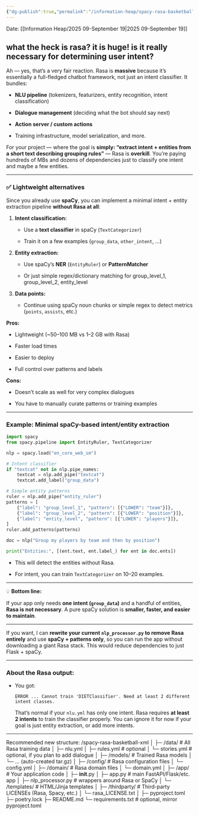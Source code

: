 ```yaml
---
{"dg-publish":true,"permalink":"/information-heap/spacy-rasa-basketball-xml/","noteIcon":"","created":"2025-09-19T16:05:34.531-05:00"}
---
```


Date: [[Information Heap/2025 09-September 19\|2025 09-September 19]]

what the heck is rasa? it is huge! is it really necessary for determining user intent?
---

Ah — yes, that’s a very fair reaction. Rasa is **massive** because it’s essentially a full-fledged chatbot framework, not just an intent classifier. It bundles:

- **NLU pipeline** (tokenizers, featurizers, entity recognition, intent classification)
    
- **Dialogue management** (deciding what the bot should say next)
    
- **Action server / custom actions**
    
- Training infrastructure, model serialization, and more.
    

For your project — where the goal is **simply: “extract intent + entities from a short text describing grouping rules”** — Rasa is **overkill**. You’re paying hundreds of MBs and dozens of dependencies just to classify one intent and maybe a few entities.

---

### ✅ Lightweight alternatives

Since you already use **spaCy**, you can implement a minimal intent + entity extraction pipeline **without Rasa at all**:

1. **Intent classification:**
    
    - Use a **text classifier** in spaCy (`TextCategorizer`)
        
    - Train it on a few examples (`group_data`, `other_intent`, …)
        
2. **Entity extraction:**
    
    - Use spaCy’s **NER** (`EntityRuler`) or **PatternMatcher**
        
    - Or just simple regex/dictionary matching for group_level_1, group_level_2, entity_level
        
3. **Data points:**
    
    - Continue using spaCy noun chunks or simple regex to detect metrics (`points`, `assists`, etc.)
        

**Pros:**

- Lightweight (~50–100 MB vs 1–2 GB with Rasa)
    
- Faster load times
    
- Easier to deploy
    
- Full control over patterns and labels
    

**Cons:**

- Doesn’t scale as well for very complex dialogues
    
- You have to manually curate patterns or training examples
    

---

### Example: Minimal spaCy-based intent/entity extraction

```python
import spacy
from spacy.pipeline import EntityRuler, TextCategorizer

nlp = spacy.load("en_core_web_sm")

# Intent classifier
if "textcat" not in nlp.pipe_names:
    textcat = nlp.add_pipe("textcat")
    textcat.add_label("group_data")

# Simple entity patterns
ruler = nlp.add_pipe("entity_ruler")
patterns = [
    {"label": "group_level_1", "pattern": [{"LOWER": "team"}]},
    {"label": "group_level_2", "pattern": [{"LOWER": "position"}]},
    {"label": "entity_level", "pattern": [{"LOWER": "players"}]},
]
ruler.add_patterns(patterns)

doc = nlp("Group my players by team and then by position")

print("Entities:", [(ent.text, ent.label_) for ent in doc.ents])
```

- This will detect the entities without Rasa.
    
- For intent, you can train `TextCategorizer` on 10–20 examples.
    

---

💡 **Bottom line:**

If your app only needs **one intent (`group_data`)** and a handful of entities, **Rasa is not necessary**. A pure spaCy solution is **smaller, faster, and easier to maintain**.

---

If you want, I can **rewrite your current `nlp_processor.py` to remove Rasa entirely** and use **spaCy + patterns only**, so you can run the app without downloading a giant Rasa stack. This would reduce dependencies to just Flask + spaCy.

---

### About the Rasa output:

- You got:
    
    `ERROR ... Cannot train 'DIETClassifier'. Need at least 2 different intent classes.`
    
    That’s normal if your `nlu.yml` has only one intent. Rasa requires **at least 2 intents** to train the classifier properly. You can ignore it for now if your goal is just entity extraction, or add more intents.

---
Recommended new structure: 
/spacy-rasa-basketball-xml
│
├─ /data/                 # All Rasa training data
│   ├─ nlu.yml
│   ├─ rules.yml           # optional
│   └─ stories.yml         # optional, if you plan to add dialogue
│
├─ /models/                # Trained Rasa models
│   └─ ... (auto-created tar.gz)
│
├─ /config/                # Rasa configuration files
│   └─ config.yml
│
├─ /domain/                # Rasa domain files
│   └─ domain.yml
│
├─ /app/                   # Your application code
│   ├─ __init__.py
│   ├─ app.py              # main FastAPI/Flask/etc. app
│   ├─ nlp_processor.py    # wrappers around Rasa or SpaCy
│   └─ /templates/         # HTML/Jinja templates
│
├─ /thirdparty/            # Third-party LICENSEs (Rasa, Spacy, etc.)
│   └─ rasa_LICENSE.txt
│
├─ pyproject.toml
├─ poetry.lock
├─ README.md
└─ requirements.txt        # optional, mirror pyproject.toml
